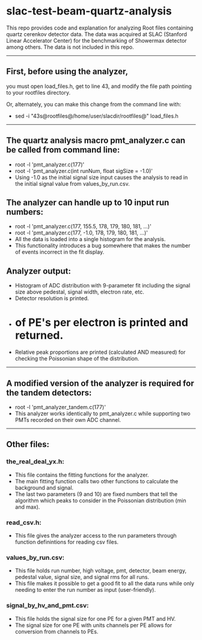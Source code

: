 # slac-test-beam-quartz-analysis

This repo provides code and explanation for analyzing Root files containing quartz cerenkov detector data. The data was acquired at SLAC (Stanford Linear Accelerator Center) for the benchmarking of Showermax detector among others. The data is not included in this repo.

---------------------------------------------------------------------------

## First, before using the analyzer, 
you must open load_files.h, get to 
line 43, and modify the file path pointing to your rootfiles directory.

Or, alternately, you can make this change from the command line with:
 -  sed -i "43s@rootfiles@/home/user/slacdir/rootfiles@" load_files.h

---------------------------------------------------------------------------

## The quartz analysis macro pmt_analyzer.c can be called from command line:
 - root -l 'pmt_analyzer.c(177)'
 - root -l 'pmt_analyzer.c(int runNum, float sigSize = -1.0)'
 - Using -1.0 as the initial signal size input causes the analysis
   to read in the initial signal value from values_by_run.csv.

## The analyzer can handle up to 10 input run numbers:
 - root -l 'pmt_analyzer.c(177, 155.5, 178, 179, 180, 181, ...)'
 - root -l 'pmt_analyzer.c(177, -1.0, 178, 179, 180, 181, ...)'
 - All the data is loaded into a single histogram for the analysis.
 - This functionality introduces a bug somewhere that makes the number
   of events incorrect in the fit display.

## Analyzer output: 
 - Histogram of ADC distribution with 9-parameter fit including 
   the signal size above pedestal, signal width, electron rate, etc.
 - Detector resolution is printed.
 - # of PE's per electron is printed and returned.
 - Relative peak proportions are printed (calculated AND measured)
   for checking the Poissonian shape of the distribution.

--------------------------------------------------------------------------

## A modified version of the analyzer is required for the tandem detectors:
 - root -l 'pmt_analyzer_tandem.c(177)'
 - This analyzer works identically to pmt_analyzer.c while supporting
   two PMTs recorded on their own ADC channel. 

--------------------------------------------------------------------------

## Other files:

### the_real_deal_yx.h:  
 - This file contains the fitting functions for the analyzer.
 - The main fitting function calls two other functions to calculate
   the background and signal.
 - The last two parameters (9 and 10) are fixed numbers that tell the 
   algorithm which peaks to consider in the Poissonian distribution 
   (min and max).

### read_csv.h: 
 - This file gives the analyzer access to the run parameters
   through function definintions for reading csv files.

### values_by_run.csv:
 - This file holds run number, high voltage, pmt,
   detector, beam energy, pedestal value, signal size,
   and signal rms for all runs.
 - This file makes it possible to get a good fit to all the data runs
   while only needing to enter the run number as input (user-friendly).

### signal_by_hv_and_pmt.csv:
 - This file holds the signal size for one PE
   for a given PMT and HV.
 - The signal size for one PE with units channels per PE 
   allows for conversion from channels to PEs.

